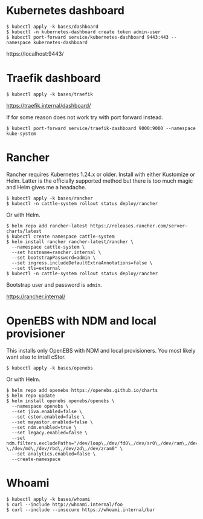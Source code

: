 # Kubernetes dashboard

```
$ kubectl apply -k bases/dashboard
$ kubectl -n kubernetes-dashboard create token admin-user
$ kubectl port-forward service/kubernetes-dashboard 9443:443 --namespace kubernetes-dashboard
```

https://localhost:9443/


# Traefik dashboard

```
$ kubectl apply -k bases/traefik
```

https://traefik.internal/dashboard/

If for some reason does not work try with port forward instead.

```
$ kubectl port-forward service/traefik-dashboard 9000:9000 --namespace kube-system
```

# Rancher

Rancher requires Kubernetes 1.24.x or older. Install with either Kustomize or Helm. Latter is the officially supported method but there is too much magic and Helm gives me a headache.

```
$ kubectl apply -k bases/rancher
$ kubectl -n cattle-system rollout status deploy/rancher
```

Or with Helm.

```
$ helm repo add rancher-latest https://releases.rancher.com/server-charts/latest
$ kubectl create namespace cattle-system
$ helm install rancher rancher-latest/rancher \
  --namespace cattle-system \
  --set hostname=rancher.internal \
  --set bootstrapPassword=admin \
  --set ingress.includeDefaultExtraAnnotations=false \
  --set tls=external
$ kubectl -n cattle-system rollout status deploy/rancher
```

Bootstrap user and password is `admin`.

https://rancher.internal/

# OpenEBS with NDM and local provisioner

This installs only OpenEBS with NDM and local provisioners. You most likely want also to intall cStor.

```
$ kubectl apply -k bases/openebs
```

Or with Helm.

```
$ helm repo add openebs https://openebs.github.io/charts
$ helm repo update
$ helm install openebs openebs/openebs \
  --namespace openebs \
  --set jiva.enabled=false \
  --set cstor.enabled=false \
  --set mayastor.enabled=false \
  --set ndm.enabled=true \
  --set legacy.enabled=false \
  --set ndm.filters.excludePaths="/dev/loop\,/dev/fd0\,/dev/sr0\,/dev/ram\,/dev/dm-\,/dev/md\,/dev/rbd\,/dev/zd\,/dev/zram0" \
  --set analytics.enabled=false \
  --create-namespace
```

# Whoami

```
$ kubectl apply -k bases/whoami
$ curl --include http://whoami.internal/foo
$ curl --include --insecure https://whoami.internal/bar
```